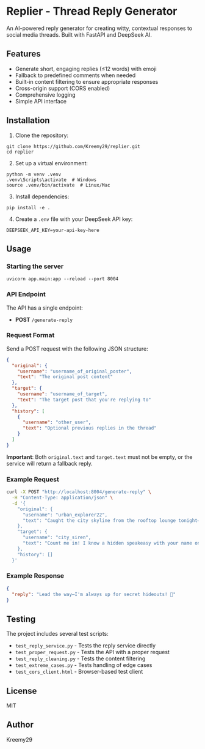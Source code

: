 # Replier - Thread Reply Generator

An AI-powered reply generator for creating witty, contextual responses to social media threads. Built with FastAPI and DeepSeek AI.

## Features

- Generate short, engaging replies (≤12 words) with emoji
- Fallback to predefined comments when needed
- Built-in content filtering to ensure appropriate responses
- Cross-origin support (CORS enabled)
- Comprehensive logging
- Simple API interface

## Installation

1. Clone the repository:
```
git clone https://github.com/Kreemy29/replier.git
cd replier
```

2. Set up a virtual environment:
```
python -m venv .venv
.venv\Scripts\activate  # Windows
source .venv/bin/activate  # Linux/Mac
```

3. Install dependencies:
```
pip install -e .
```

4. Create a `.env` file with your DeepSeek API key:
```
DEEPSEEK_API_KEY=your-api-key-here
```

## Usage

### Starting the server

```
uvicorn app.main:app --reload --port 8004
```

### API Endpoint

The API has a single endpoint:

- **POST** `/generate-reply`

### Request Format

Send a POST request with the following JSON structure:

```json
{
  "original": {
    "username": "username_of_original_poster",
    "text": "The original post content"
  },
  "target": {
    "username": "username_of_target",
    "text": "The target post that you're replying to"
  },
  "history": [
    {
      "username": "other_user",
      "text": "Optional previous replies in the thread"
    }
  ]
}
```

**Important**: Both `original.text` and `target.text` must not be empty, or the service will return a fallback reply.

### Example Request

```bash
curl -X POST "http://localhost:8004/generate-reply" \
  -H "Content-Type: application/json" \
  -d '{
    "original": {
      "username": "urban_explorer22",
      "text": "Caught the city skyline from the rooftop lounge tonight—could use a partner in crime for the next late-night adventure 😏"
    },
    "target": {
      "username": "city_siren",
      "text": "Count me in! I know a hidden speakeasy with your name on it 🥂 #RooftopRomance"
    },
    "history": []
  }'
```

### Example Response

```json
{
  "reply": "Lead the way—I'm always up for secret hideouts! 🥂"
}
```

## Testing

The project includes several test scripts:

- `test_reply_service.py` - Tests the reply service directly
- `test_proper_request.py` - Tests the API with a proper request
- `test_reply_cleaning.py` - Tests the content filtering
- `test_extreme_cases.py` - Tests handling of edge cases
- `test_cors_client.html` - Browser-based test client

## License

MIT

## Author

Kreemy29
